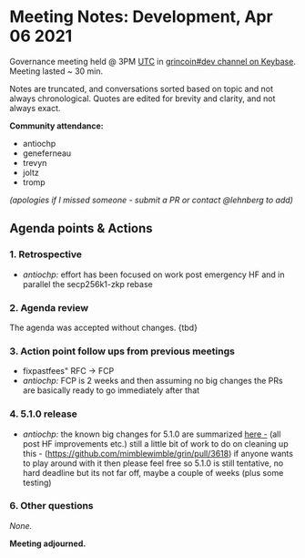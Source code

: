 # Meeting Notes: Development, Apr 06 2021

Governance meeting held @ 3PM [UTC](http://www.timebie.com/std/utc.php) in [grincoin#dev channel on Keybase](https://keybase.io/team/grincoin). Meeting lasted ~ 30 min.

Notes are truncated, and conversations sorted based on topic and not always chronological. Quotes are edited for brevity and clarity, and not always exact.

**Community attendance:**
- antiochp
- geneferneau
- trevyn
- joltz
- tromp



_(apologies if I missed someone - submit a PR or contact @lehnberg to add)_

## Agenda points & Actions
### 1. Retrospective
- _antiochp:_ effort has been focused on work post emergency HF
and in parallel the secp256k1-zkp rebase

### 2. Agenda review
The agenda was accepted without changes. {tbd}

### 3. Action point follow ups from previous meetings

- fixpastfees" RFC -> FCP
 - _antiochp:_ FCP is 2 weeks and then assuming no big changes the PRs are basically ready to go immediately after that

### 4. 5.1.0 release
- _antiochp:_ the known big changes for 5.1.0 are summarized [here -](https://github.com/mimblewimble/grin/issues/3605) (all post HF improvements etc.)
still a little bit of work to do on cleaning up this - (https://github.com/mimblewimble/grin/pull/3618)
if anyone wants to play around with it then please feel free
so 5.1.0 is still tentative, no hard deadline
but its not far off, maybe a couple of weeks (plus some testing)


### 6. Other questions
_None._


 

**Meeting adjourned.**
